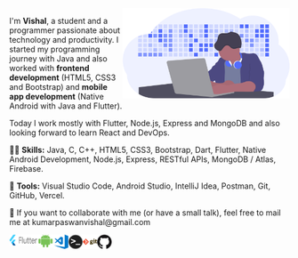 <img src="developer.svg" min-width="300px" max-width="300px" width="300px" align="right" alt="Developer">

<p align="left"> 
I'm <strong>Vishal</strong>, a student and a programmer passionate about technology and productivity. I started my programming journey with Java and also worked with <strong>frontend development</strong> (HTML5, CSS3 and Bootstrap) and <strong>mobile app development</strong> (Native Android with Java and Flutter).

Today I work mostly with Flutter, Node.js, Express and MongoDB and also looking forward to learn React and DevOps.
</p>

<p align="left">
  👨‍💻 <strong>Skills:</strong> Java, C, C++, HTML5, CSS3, Bootstrap, Dart, Flutter, Native Android Development, Node.js, Express, RESTful APIs, MongoDB / Atlas, Firebase.
</p>

<p align="left">
  💼 <strong>Tools:</strong> Visual Studio Code, Android Studio, IntelliJ Idea, Postman, Git, GitHub, Vercel.
</p>

<p align="left">
  💌 If you want to collaborate with me (or have a small talk), feel free to mail me at kumarpaswanvishal@gmail.com
</p>

<img align="left" alt="Flutter" height=20px width="50px"  src="flutter.png" />

<img align="left" alt="Android" height=23px width="30px"  src="android.png" />

<img align="left" alt="Visual Studio Code" width="26px" src="visual-studio-code.png" />

<img align="left" alt="CLI" width="26px" src="terminal.png" />

<img align="left" alt="Git" width="26px" src="git.png" />

<img align="left" alt="GitHub" width="26px" src="github.png" />


